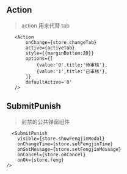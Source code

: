 ## Action

> action 用来代替 tab

```
   <Action
       onChange={store.changeTab}
       active={activeTab}
       style={{marginBottom:20}}
       options={[
           {value:'0',title:'待审核'},
           {value:'1',title:'已审核'},
       ]}
       defaultActive='0'
   />
```

## SubmitPunish

> 封禁的公共弹窗组件

```
  <SubmitPunish
    visible={store.showFengjinModal}
    onChangeTime={store.setFengjinTime}
    onSetMessage={store.setFengjinMessage}
    onCancel={store.onCancel}
    onOk={store.feng}
/>
```
